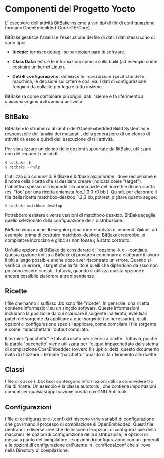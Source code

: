# Componenti del Progetto Yocto

L' esecutore dell'attività BitBake insieme a vari tipi di file di configurazione formano OpenEmbedded-Core (OE-Core) .

BitBake gestisce l'analisi e l'esecuzione dei file di dati. I dati stessi sono di vario tipo:


- **Ricette:** fornisce dettagli su particolari parti di software.

- **Class Data:** estrae le informazioni comuni sulla build (ad esempio come costruire un kernel Linux).

- **Dati di configurazione:** definisce le impostazioni specifiche della macchina, le decisioni sui criteri e così via. I dati di configurazione fungono da collante per legare tutto insieme.

BitBake sa come combinare più origini dati insieme e fa riferimento a ciascuna origine dati come a un livello

## BitBake

BitBake è lo strumento al centro dell'OpenEmbedded Build System ed è responsabile dell'analisi dei metadati , della generazione di un elenco di attività da esso e quindi dell'esecuzione di tali attività.

Per visualizzare un elenco delle opzioni supportate da BitBake, utilizzare uno dei seguenti comandi:

    $ bitbake -h
    $ bitbake --help

L'utilizzo più comune di BitBake è *bitbake recipename* , dove recipename è il nome della ricetta che si desidera creare (indicata come "target"). L'obiettivo spesso corrisponde alla prima parte del nome file di una ricetta (es. “foo” per una ricetta chiamata foo_1.3.0-r0.bb ). Quindi, per elaborare il file della ricetta matchbox-desktop_1.2.3.bb, potresti digitare quanto segue:

    $ bitbake matchbox-desktop

Potrebbero esistere diverse versioni di matchbox-desktop. BitBake sceglie quello selezionato dalla configurazione della distribuzione. 

BitBake tenta anche di eseguire prima tutte le attività dipendenti. Quindi, ad esempio, prima di costruire matchbox-desktop, BitBake creerebbe un compilatore incrociato e glibc se non fosse già stato costruito.

Un'utile opzione di BitBake da considerare è l' opzione -k o --continue. Questa opzione indica a BitBake di provare a continuare a elaborare il lavoro il più a lungo possibile anche dopo aver riscontrato un errore. Quando si verifica un errore, il target che ha fallito e quelli che dipendono da esso non possono essere ricreati. Tuttavia, quando si utilizza questa opzione è ancora possibile elaborare altre dipendenze.

## Ricette

I file che hanno il suffisso .bb sono file "ricette". In generale, una ricetta contiene informazioni su un singolo software. Queste informazioni includono la posizione da cui scaricare il sorgente inalterato, eventuali patch del sorgente da applicare a quel sorgente (se necessario), quali opzioni di configurazione speciali applicare, come compilare i file sorgente e come impacchettare l'output compilato.

Il termine "pacchetto" è talvolta usato per riferirsi a ricette. Tuttavia, poiché la parola "pacchetto" viene utilizzata per l'output impacchettato dal sistema di compilazione OpenEmbedded (ovvero file .ipk o .deb), questo documento evita di utilizzare il termine "pacchetto" quando si fa riferimento alle ricette.

## Classi

I file di classe ( .bbclass) contengono informazioni utili da condividere tra file di ricette. Un esempio è la classe autotools , che contiene impostazioni comuni per qualsiasi applicazione creata con GNU Autotools.

## Configurazioni

I file di configurazione (.conf) definiscono varie variabili di configurazione che governano il processo di compilazione di OpenEmbedded. Questi file rientrano in diverse aree che definiscono le opzioni di configurazione della macchina, le opzioni di configurazione della distribuzione, le opzioni di messa a punto del compilatore, le opzioni di configurazione comuni generali e le opzioni di configurazione dell'utente in , conf/local.conf che si trova nella Directory di compilazione.